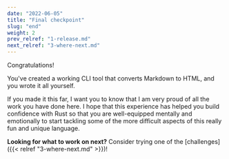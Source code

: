 ```yaml
---
date: "2022-06-05"
title: "Final checkpoint"
slug: "end"
weight: 2
prev_relref: "1-release.md"
next_relref: "3-where-next.md"
---
```


Congratulations! 

You've created a working CLI tool that converts Markdown to HTML, and you 
wrote it all yourself.

If you made it this far, I want you to know that I am very proud of all the work 
you have done here. I hope that this experience has helped you build confidence 
with Rust so that you are well-equipped mentally and emotionally to start 
tackling some of the more difficult aspects of this really fun and unique 
language.

**Looking for what to work on next?** Consider trying one of the [challenges]({{< relref "3-where-next.md" >}})!